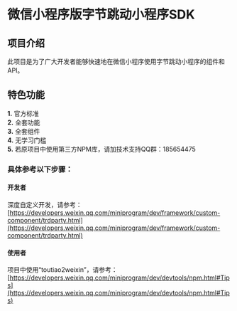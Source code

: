 # 微信小程序版字节跳动小程序SDK

## 项目介绍  
此项目是为了广大开发者能够快速地在微信小程序使用字节跳动小程序的组件和API。
## 特色功能
**1.** 官方标准  
**2.** 全套功能  
**3.** 全套组件  
**4.** 无学习门槛  
**5.** 若原项目中使用第三方NPM库，请加技术支持QQ群：185654475
### 具体参考以下步骤：
#### 开发者  
深度自定义开发，请参考：[https://developers.weixin.qq.com/miniprogram/dev/framework/custom-component/trdparty.html](https://developers.weixin.qq.com/miniprogram/dev/framework/custom-component/trdparty.html)
#### 使用者  
项目中使用“toutiao2weixin”，请参考：[https://developers.weixin.qq.com/miniprogram/dev/devtools/npm.html#Tips](https://developers.weixin.qq.com/miniprogram/dev/devtools/npm.html#Tips)
